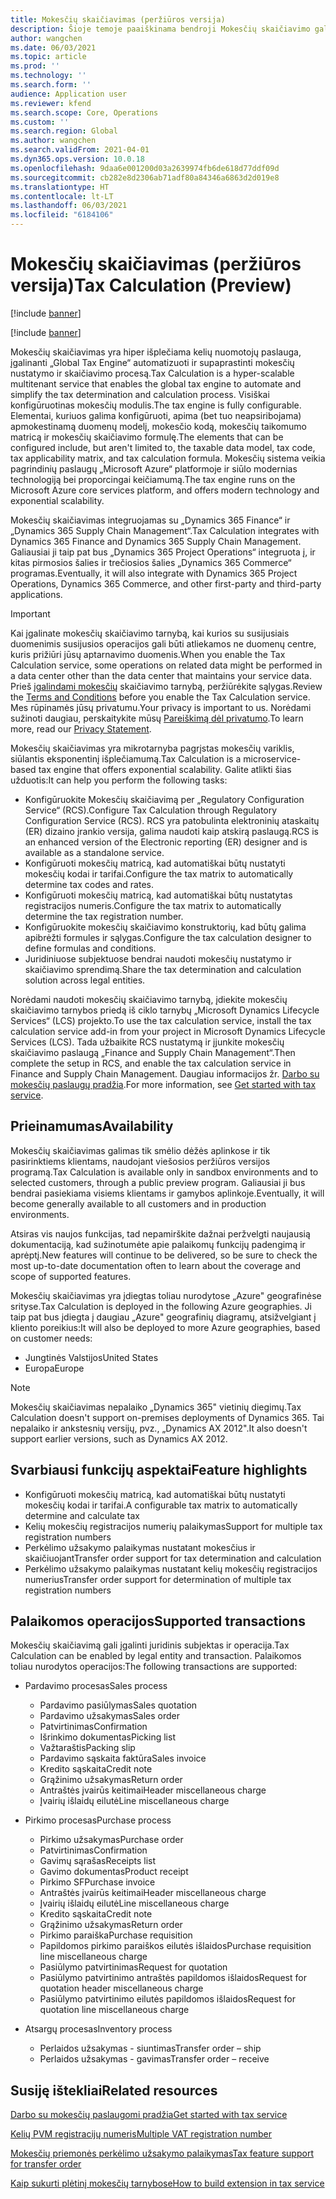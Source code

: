 ```yaml
---
title: Mokesčių skaičiavimas (peržiūros versija)
description: Šioje temoje paaiškinama bendroji Mokesčių skaičiavimo galimybės apimtis ir funkcijos.
author: wangchen
ms.date: 06/03/2021
ms.topic: article
ms.prod: ''
ms.technology: ''
ms.search.form: ''
audience: Application user
ms.reviewer: kfend
ms.search.scope: Core, Operations
ms.custom: ''
ms.search.region: Global
ms.author: wangchen
ms.search.validFrom: 2021-04-01
ms.dyn365.ops.version: 10.0.18
ms.openlocfilehash: 9daa6e001200d03a2639974fb6de618d77ddf09d
ms.sourcegitcommit: cb282e8d2306ab71adf80a84346a6863d2d019e8
ms.translationtype: HT
ms.contentlocale: lt-LT
ms.lasthandoff: 06/03/2021
ms.locfileid: "6184106"
---
```

# <a name="tax-calculation-preview"></a><span data-ttu-id="6cdcd-103">Mokesčių skaičiavimas (peržiūros versija)</span><span class="sxs-lookup"><span data-stu-id="6cdcd-103">Tax Calculation (Preview)</span></span>

[!include [banner](../includes/banner.md)]

[!include [banner](../includes/preview-banner.md)]

<span data-ttu-id="6cdcd-104">Mokesčių skaičiavimas yra hiper išplečiama kelių nuomotojų paslauga, įgalinanti „Global Tax Engine“ automatizuoti ir supaprastinti mokesčių nustatymo ir skaičiavimo procesą.</span><span class="sxs-lookup"><span data-stu-id="6cdcd-104">Tax Calculation is a hyper-scalable multitenant service that enables the global tax engine to automate and simplify the tax determination and calculation process.</span></span> <span data-ttu-id="6cdcd-105">Visiškai konfigūruotinas mokesčių modulis.</span><span class="sxs-lookup"><span data-stu-id="6cdcd-105">The tax engine is fully configurable.</span></span> <span data-ttu-id="6cdcd-106">Elementai, kuriuos galima konfigūruoti, apima (bet tuo neapsiribojama) apmokestinamą duomenų modelį, mokesčio kodą, mokesčių taikomumo matricą ir mokesčių skaičiavimo formulę.</span><span class="sxs-lookup"><span data-stu-id="6cdcd-106">The elements that can be configured include, but aren't limited to, the taxable data model, tax code, tax applicability matrix, and tax calculation formula.</span></span> <span data-ttu-id="6cdcd-107">Mokesčių sistema veikia pagrindinių paslaugų „Microsoft Azure“ platformoje ir siūlo modernias technologiją bei proporcingai keičiamumą.</span><span class="sxs-lookup"><span data-stu-id="6cdcd-107">The tax engine runs on the Microsoft Azure core services platform, and offers modern technology and exponential scalability.</span></span>

<span data-ttu-id="6cdcd-108">Mokesčių skaičiavimas integruojamas su „Dynamics 365 Finance“ ir „Dynamics 365 Supply Chain Management“.</span><span class="sxs-lookup"><span data-stu-id="6cdcd-108">Tax Calculation integrates with Dynamics 365 Finance and Dynamics 365 Supply Chain Management.</span></span> <span data-ttu-id="6cdcd-109">Galiausiai ji taip pat bus „Dynamics 365 Project Operations“ integruota į, ir kitas pirmosios šalies ir trečiosios šalies „Dynamics 365 Commerce“ programas.</span><span class="sxs-lookup"><span data-stu-id="6cdcd-109">Eventually, it will also integrate with Dynamics 365 Project Operations, Dynamics 365 Commerce, and other first-party and third-party applications.</span></span>

> [!IMPORTANT]
> <span data-ttu-id="6cdcd-110">Kai įgalinate mokesčių skaičiavimo tarnybą, kai kurios su susijusiais duomenimis susijusios operacijos gali būti atliekamos ne duomenų centre, kuris prižiūri jūsų aptarnavimo duomenis.</span><span class="sxs-lookup"><span data-stu-id="6cdcd-110">When you enable the Tax Calculation service, some operations on related data might be performed in a data center other than the data center that maintains your service data.</span></span> <span data-ttu-id="6cdcd-111">Prieš [įgalindami mokesčių](../../fin-ops-core/fin-ops/get-started/public-preview-terms.md) skaičiavimo tarnybą, peržiūrėkite sąlygas.</span><span class="sxs-lookup"><span data-stu-id="6cdcd-111">Review the [Terms and Conditions](../../fin-ops-core/fin-ops/get-started/public-preview-terms.md) before you enable the Tax Calculation service.</span></span> <span data-ttu-id="6cdcd-112">Mes rūpinamės jūsų privatumu.</span><span class="sxs-lookup"><span data-stu-id="6cdcd-112">Your privacy is important to us.</span></span> <span data-ttu-id="6cdcd-113">Norėdami sužinoti daugiau, perskaitykite mūsų [Pareiškimą dėl privatumo](https://go.microsoft.com/fwlink/?LinkId=521839).</span><span class="sxs-lookup"><span data-stu-id="6cdcd-113">To learn more, read our [Privacy Statement](https://go.microsoft.com/fwlink/?LinkId=521839).</span></span>

<span data-ttu-id="6cdcd-114">Mokesčių skaičiavimas yra mikrotarnyba pagrįstas mokesčių variklis, siūlantis eksponentinį išplečiamumą.</span><span class="sxs-lookup"><span data-stu-id="6cdcd-114">Tax Calculation is a microservice-based tax engine that offers exponential scalability.</span></span> <span data-ttu-id="6cdcd-115">Galite atlikti šias užduotis:</span><span class="sxs-lookup"><span data-stu-id="6cdcd-115">It can help you perform the following tasks:</span></span>

- <span data-ttu-id="6cdcd-116">Konfigūruokite Mokesčių skaičiavimą per „Regulatory Configuration Service“ (RCS).</span><span class="sxs-lookup"><span data-stu-id="6cdcd-116">Configure Tax Calculation through Regulatory Configuration Service (RCS).</span></span> <span data-ttu-id="6cdcd-117">RCS yra patobulinta elektroninių ataskaitų (ER) dizaino įrankio versija, galima naudoti kaip atskirą paslaugą.</span><span class="sxs-lookup"><span data-stu-id="6cdcd-117">RCS is an enhanced version of the Electronic reporting (ER) designer and is available as a standalone service.</span></span>
- <span data-ttu-id="6cdcd-118">Konfigūruoti mokesčių matricą, kad automatiškai būtų nustatyti mokesčių kodai ir tarifai.</span><span class="sxs-lookup"><span data-stu-id="6cdcd-118">Configure the tax matrix to automatically determine tax codes and rates.</span></span>
- <span data-ttu-id="6cdcd-119">Konfigūruoti mokesčių matricą, kad automatiškai būtų nustatytas registracijos numeris.</span><span class="sxs-lookup"><span data-stu-id="6cdcd-119">Configure the tax matrix to automatically determine the tax registration number.</span></span>
- <span data-ttu-id="6cdcd-120">Konfigūruokite mokesčių skaičiavimo konstruktorių, kad būtų galima apibrėžti formules ir sąlygas.</span><span class="sxs-lookup"><span data-stu-id="6cdcd-120">Configure the tax calculation designer to define formulas and conditions.</span></span>
- <span data-ttu-id="6cdcd-121">Juridiniuose subjektuose bendrai naudoti mokesčių nustatymo ir skaičiavimo sprendimą.</span><span class="sxs-lookup"><span data-stu-id="6cdcd-121">Share the tax determination and calculation solution across legal entities.</span></span>

<span data-ttu-id="6cdcd-122">Norėdami naudoti mokesčių skaičiavimo tarnybą, įdiekite mokesčių skaičiavimo tarnybos priedą iš ciklo tarnybų „Microsoft Dynamics Lifecycle Services“ (LCS) projekto.</span><span class="sxs-lookup"><span data-stu-id="6cdcd-122">To use the tax calculation service, install the tax calculation service add-in from your project in Microsoft Dynamics Lifecycle Services (LCS).</span></span> <span data-ttu-id="6cdcd-123">Tada užbaikite RCS nustatymą ir įjunkite mokesčių skaičiavimo paslaugą „Finance and Supply Chain Management“.</span><span class="sxs-lookup"><span data-stu-id="6cdcd-123">Then complete the setup in RCS, and enable the tax calculation service in Finance and Supply Chain Management.</span></span> <span data-ttu-id="6cdcd-124">Daugiau informacijos žr. [Darbo su mokesčių paslaugų pradžia](./global-get-started-with-tax-calculation-service.md).</span><span class="sxs-lookup"><span data-stu-id="6cdcd-124">For more information, see [Get started with tax service](./global-get-started-with-tax-calculation-service.md).</span></span>

## <a name="availability"></a><span data-ttu-id="6cdcd-125">Prieinamumas</span><span class="sxs-lookup"><span data-stu-id="6cdcd-125">Availability</span></span>

<span data-ttu-id="6cdcd-126">Mokesčių skaičiavimas galimas tik smėlio dėžės aplinkose ir tik pasirinktiems klientams, naudojant viešosios peržiūros versijos programą.</span><span class="sxs-lookup"><span data-stu-id="6cdcd-126">Tax Calculation is available only in sandbox environments and to selected customers, through a public preview program.</span></span> <span data-ttu-id="6cdcd-127">Galiausiai ji bus bendrai pasiekiama visiems klientams ir gamybos aplinkoje.</span><span class="sxs-lookup"><span data-stu-id="6cdcd-127">Eventually, it will become generally available to all customers and in production environments.</span></span>

<span data-ttu-id="6cdcd-128">Atsiras vis naujos funkcijas, tad nepamirškite dažnai peržvelgti naujausią dokumentaciją, kad sužinotumėte apie palaikomų funkcijų padengimą ir aprėptį.</span><span class="sxs-lookup"><span data-stu-id="6cdcd-128">New features will continue to be delivered, so be sure to check the most up-to-date documentation often to learn about the coverage and scope of supported features.</span></span>

<span data-ttu-id="6cdcd-129">Mokesčių skaičiavimas yra įdiegtas toliau nurodytose „Azure" geografinėse srityse.</span><span class="sxs-lookup"><span data-stu-id="6cdcd-129">Tax Calculation is deployed in the following Azure geographies.</span></span> <span data-ttu-id="6cdcd-130">Ji taip pat bus įdiegta į daugiau „Azure" geografinių diagramų, atsižvelgiant į kliento poreikius:</span><span class="sxs-lookup"><span data-stu-id="6cdcd-130">It will also be deployed to more Azure geographies, based on customer needs:</span></span>

- <span data-ttu-id="6cdcd-131">Jungtinės Valstijos</span><span class="sxs-lookup"><span data-stu-id="6cdcd-131">United States</span></span>
- <span data-ttu-id="6cdcd-132">Europa</span><span class="sxs-lookup"><span data-stu-id="6cdcd-132">Europe</span></span>

> [!NOTE]
> <span data-ttu-id="6cdcd-133">Mokesčių skaičiavimas nepalaiko „Dynamics 365" vietinių diegimų.</span><span class="sxs-lookup"><span data-stu-id="6cdcd-133">Tax Calculation doesn't support on-premises deployments of Dynamics 365.</span></span> <span data-ttu-id="6cdcd-134">Tai nepalaiko ir ankstesnių versijų, pvz., „Dynamics AX 2012".</span><span class="sxs-lookup"><span data-stu-id="6cdcd-134">It also doesn't support earlier versions, such as Dynamics AX 2012.</span></span>

## <a name="feature-highlights"></a><span data-ttu-id="6cdcd-135">Svarbiausi funkcijų aspektai</span><span class="sxs-lookup"><span data-stu-id="6cdcd-135">Feature highlights</span></span>

- <span data-ttu-id="6cdcd-136">Konfigūruoti mokesčių matricą, kad automatiškai būtų nustatyti mokesčių kodai ir tarifai.</span><span class="sxs-lookup"><span data-stu-id="6cdcd-136">A configurable tax matrix to automatically determine and calculate tax</span></span>
- <span data-ttu-id="6cdcd-137">Kelių mokesčių registracijos numerių palaikymas</span><span class="sxs-lookup"><span data-stu-id="6cdcd-137">Support for multiple tax registration numbers</span></span>
- <span data-ttu-id="6cdcd-138">Perkėlimo užsakymo palaikymas nustatant mokesčius ir skaičiuojant</span><span class="sxs-lookup"><span data-stu-id="6cdcd-138">Transfer order support for tax determination and calculation</span></span>
- <span data-ttu-id="6cdcd-139">Perkėlimo užsakymo palaikymas nustatant kelių mokesčių registracijos numerius</span><span class="sxs-lookup"><span data-stu-id="6cdcd-139">Transfer order support for determination of multiple tax registration numbers</span></span>

## <a name="supported-transactions"></a><span data-ttu-id="6cdcd-140">Palaikomos operacijos</span><span class="sxs-lookup"><span data-stu-id="6cdcd-140">Supported transactions</span></span>

<span data-ttu-id="6cdcd-141">Mokesčių skaičiavimą gali įgalinti juridinis subjektas ir operacija.</span><span class="sxs-lookup"><span data-stu-id="6cdcd-141">Tax Calculation can be enabled by legal entity and transaction.</span></span> <span data-ttu-id="6cdcd-142">Palaikomos toliau nurodytos operacijos:</span><span class="sxs-lookup"><span data-stu-id="6cdcd-142">The following transactions are supported:</span></span>

- <span data-ttu-id="6cdcd-143">Pardavimo procesas</span><span class="sxs-lookup"><span data-stu-id="6cdcd-143">Sales process</span></span>

    - <span data-ttu-id="6cdcd-144">Pardavimo pasiūlymas</span><span class="sxs-lookup"><span data-stu-id="6cdcd-144">Sales quotation</span></span>
    - <span data-ttu-id="6cdcd-145">Pardavimo užsakymas</span><span class="sxs-lookup"><span data-stu-id="6cdcd-145">Sales order</span></span>
    - <span data-ttu-id="6cdcd-146">Patvirtinimas</span><span class="sxs-lookup"><span data-stu-id="6cdcd-146">Confirmation</span></span>
    - <span data-ttu-id="6cdcd-147">Išrinkimo dokumentas</span><span class="sxs-lookup"><span data-stu-id="6cdcd-147">Picking list</span></span>
    - <span data-ttu-id="6cdcd-148">Važtaraštis</span><span class="sxs-lookup"><span data-stu-id="6cdcd-148">Packing slip</span></span>
    - <span data-ttu-id="6cdcd-149">Pardavimo sąskaita faktūra</span><span class="sxs-lookup"><span data-stu-id="6cdcd-149">Sales invoice</span></span>
    - <span data-ttu-id="6cdcd-150">Kredito sąskaita</span><span class="sxs-lookup"><span data-stu-id="6cdcd-150">Credit note</span></span>
    - <span data-ttu-id="6cdcd-151">Grąžinimo užsakymas</span><span class="sxs-lookup"><span data-stu-id="6cdcd-151">Return order</span></span>
    - <span data-ttu-id="6cdcd-152">Antraštės įvairūs keitimai</span><span class="sxs-lookup"><span data-stu-id="6cdcd-152">Header miscellaneous charge</span></span>
    - <span data-ttu-id="6cdcd-153">Įvairių išlaidų eilutė</span><span class="sxs-lookup"><span data-stu-id="6cdcd-153">Line miscellaneous charge</span></span>

- <span data-ttu-id="6cdcd-154">Pirkimo procesas</span><span class="sxs-lookup"><span data-stu-id="6cdcd-154">Purchase process</span></span>

    - <span data-ttu-id="6cdcd-155">Pirkimo užsakymas</span><span class="sxs-lookup"><span data-stu-id="6cdcd-155">Purchase order</span></span>
    - <span data-ttu-id="6cdcd-156">Patvirtinimas</span><span class="sxs-lookup"><span data-stu-id="6cdcd-156">Confirmation</span></span>
    - <span data-ttu-id="6cdcd-157">Gavimų sąrašas</span><span class="sxs-lookup"><span data-stu-id="6cdcd-157">Receipts list</span></span>
    - <span data-ttu-id="6cdcd-158">Gavimo dokumentas</span><span class="sxs-lookup"><span data-stu-id="6cdcd-158">Product receipt</span></span>
    - <span data-ttu-id="6cdcd-159">Pirkimo SF</span><span class="sxs-lookup"><span data-stu-id="6cdcd-159">Purchase invoice</span></span>
    - <span data-ttu-id="6cdcd-160">Antraštės įvairūs keitimai</span><span class="sxs-lookup"><span data-stu-id="6cdcd-160">Header miscellaneous charge</span></span>
    - <span data-ttu-id="6cdcd-161">Įvairių išlaidų eilutė</span><span class="sxs-lookup"><span data-stu-id="6cdcd-161">Line miscellaneous charge</span></span>
    - <span data-ttu-id="6cdcd-162">Kredito sąskaita</span><span class="sxs-lookup"><span data-stu-id="6cdcd-162">Credit note</span></span>
    - <span data-ttu-id="6cdcd-163">Grąžinimo užsakymas</span><span class="sxs-lookup"><span data-stu-id="6cdcd-163">Return order</span></span>
    - <span data-ttu-id="6cdcd-164">Pirkimo paraiška</span><span class="sxs-lookup"><span data-stu-id="6cdcd-164">Purchase requisition</span></span>
    - <span data-ttu-id="6cdcd-165">Papildomos pirkimo paraiškos eilutės išlaidos</span><span class="sxs-lookup"><span data-stu-id="6cdcd-165">Purchase requisition line miscellaneous charge</span></span>
    - <span data-ttu-id="6cdcd-166">Pasiūlymo patvirtinimas</span><span class="sxs-lookup"><span data-stu-id="6cdcd-166">Request for quotation</span></span>
    - <span data-ttu-id="6cdcd-167">Pasiūlymo patvirtinimo antraštės papildomos išlaidos</span><span class="sxs-lookup"><span data-stu-id="6cdcd-167">Request for quotation header miscellaneous charge</span></span>
    - <span data-ttu-id="6cdcd-168">Pasiūlymo patvirtinimo eilutės papildomos išlaidos</span><span class="sxs-lookup"><span data-stu-id="6cdcd-168">Request for quotation line miscellaneous charge</span></span>

- <span data-ttu-id="6cdcd-169">Atsargų procesas</span><span class="sxs-lookup"><span data-stu-id="6cdcd-169">Inventory process</span></span>

    - <span data-ttu-id="6cdcd-170">Perlaidos užsakymas - siuntimas</span><span class="sxs-lookup"><span data-stu-id="6cdcd-170">Transfer order – ship</span></span>
    - <span data-ttu-id="6cdcd-171">Perlaidos užsakymas - gavimas</span><span class="sxs-lookup"><span data-stu-id="6cdcd-171">Transfer order – receive</span></span>

## <a name="related-resources"></a><span data-ttu-id="6cdcd-172">Susiję ištekliai</span><span class="sxs-lookup"><span data-stu-id="6cdcd-172">Related resources</span></span>

[<span data-ttu-id="6cdcd-173">Darbo su mokesčių paslaugomi pradžia</span><span class="sxs-lookup"><span data-stu-id="6cdcd-173">Get started with tax service</span></span>](./global-get-started-with-tax-calculation-service.md)

[<span data-ttu-id="6cdcd-174">Kelių PVM registracijų numeris</span><span class="sxs-lookup"><span data-stu-id="6cdcd-174">Multiple VAT registration number</span></span>](./emea-multiple-vat-registration-numbers.md)

[<span data-ttu-id="6cdcd-175">Mokesčių priemonės perkėlimo užsakymo palaikymas</span><span class="sxs-lookup"><span data-stu-id="6cdcd-175">Tax feature support for transfer order</span></span>](./tasks/tax-feature-support-for-transfer-order.md)

[<span data-ttu-id="6cdcd-176">Kaip sukurti plėtinį mokesčių tarnybose</span><span class="sxs-lookup"><span data-stu-id="6cdcd-176">How to build extension in tax service</span></span>](./tax-service-add-data-fields-tax-integration-by-extension.md)
